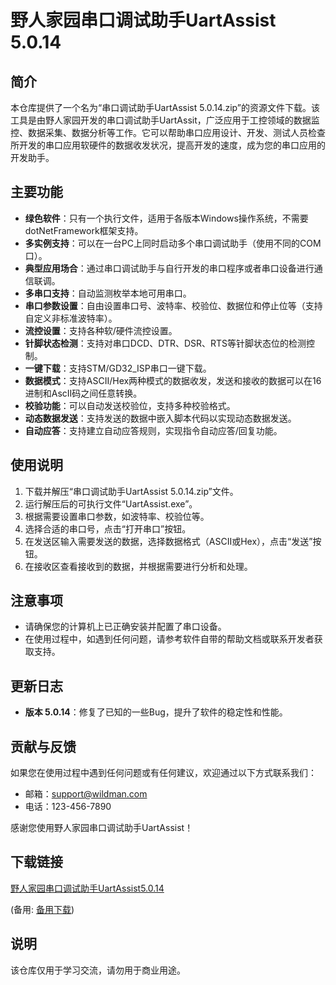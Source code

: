 # 野人家园串口调试助手UartAssist 5.0.14

## 简介

本仓库提供了一个名为“串口调试助手UartAssist 5.0.14.zip”的资源文件下载。该工具是由野人家园开发的串口调试助手UartAssit，广泛应用于工控领域的数据监控、数据采集、数据分析等工作。它可以帮助串口应用设计、开发、测试人员检查所开发的串口应用软硬件的数据收发状况，提高开发的速度，成为您的串口应用的开发助手。

## 主要功能

- **绿色软件**：只有一个执行文件，适用于各版本Windows操作系统，不需要dotNetFramework框架支持。
- **多实例支持**：可以在一台PC上同时启动多个串口调试助手（使用不同的COM口）。
- **典型应用场合**：通过串口调试助手与自行开发的串口程序或者串口设备进行通信联调。
- **多串口支持**：自动监测枚举本地可用串口。
- **串口参数设置**：自由设置串口号、波特率、校验位、数据位和停止位等（支持自定义非标准波特率）。
- **流控设置**：支持各种软/硬件流控设置。
- **针脚状态检测**：支持对串口DCD、DTR、DSR、RTS等针脚状态位的检测控制。
- **一键下载**：支持STM/GD32_ISP串口一键下载。
- **数据模式**：支持ASCII/Hex两种模式的数据收发，发送和接收的数据可以在16进制和AscII码之间任意转换。
- **校验功能**：可以自动发送校验位，支持多种校验格式。
- **动态数据发送**：支持发送的数据中嵌入脚本代码以实现动态数据发送。
- **自动应答**：支持建立自动应答规则，实现指令自动应答/回复功能。

## 使用说明

1. 下载并解压“串口调试助手UartAssist 5.0.14.zip”文件。
2. 运行解压后的可执行文件“UartAssist.exe”。
3. 根据需要设置串口参数，如波特率、校验位等。
4. 选择合适的串口号，点击“打开串口”按钮。
5. 在发送区输入需要发送的数据，选择数据格式（ASCII或Hex），点击“发送”按钮。
6. 在接收区查看接收到的数据，并根据需要进行分析和处理。

## 注意事项

- 请确保您的计算机上已正确安装并配置了串口设备。
- 在使用过程中，如遇到任何问题，请参考软件自带的帮助文档或联系开发者获取支持。

## 更新日志

- **版本 5.0.14**：修复了已知的一些Bug，提升了软件的稳定性和性能。

## 贡献与反馈

如果您在使用过程中遇到任何问题或有任何建议，欢迎通过以下方式联系我们：

- 邮箱：support@wildman.com
- 电话：123-456-7890

感谢您使用野人家园串口调试助手UartAssist！

## 下载链接
[野人家园串口调试助手UartAssist5.0.14]() 

(备用: [备用下载](https://pan.baidu.com/s/1sWmauspGYp4hmOVKZzt_Nw?pwd=1234))

## 说明

该仓库仅用于学习交流，请勿用于商业用途。
